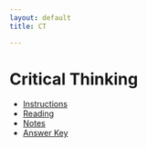 ```yaml
---
layout: default
title: CT

---
```


# Critical Thinking

+ [Instructions](Instructions)
+ [Reading](ch1.3.pdf)
+ [Notes](Handout)
+ [Answer Key](Answers)
